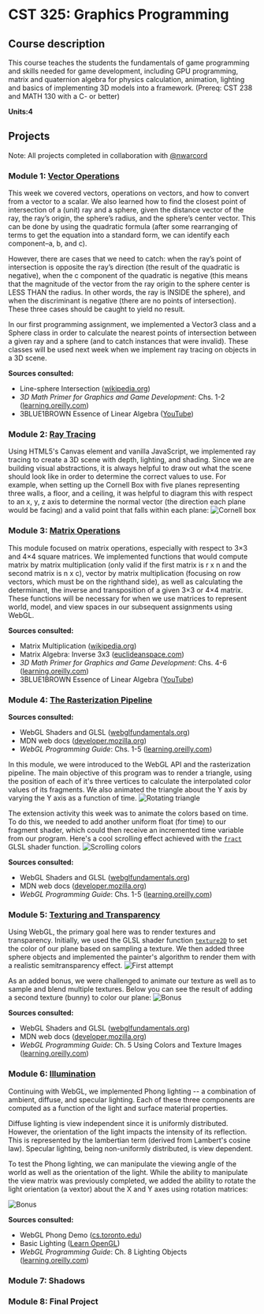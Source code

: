 # CST 325: Graphics Programming
## Course description
This course teaches the students the fundamentals of game programming and skills needed for game development, including GPU programming, matrix and quaternion algebra for physics calculation, animation, lighting and basics of implementing 3D models into a framework. (Prereq: CST 238 and MATH 130 with a C- or better)

**Units:4**

## Projects
Note: All projects completed in collaboration with [@nwarcord](https://github.com/nwarcord/)

### Module 1: [Vector Operations](https://github.com/kazemicode/CST-325/tree/master/Module%201)

This week we covered vectors, operations on vectors, and how to convert from a vector to a scalar. We also learned how to find the closest point of intersection of a (unit) ray and a sphere, given the distance vector of the ray, the ray’s origin, the sphere’s radius, and the sphere’s center vector. This can be done by using the quadratic formula (after some rearranging of terms to get the equation into a standard form, we can identify each component–a, b, and c).

However, there are cases that we need to catch: when the ray’s point of intersection is opposite the ray’s direction (the result of the quadratic is negative), when the c component of the quadratic is negative (this means that the magnitude of the vector from the ray origin to the sphere center is LESS THAN the radius. In other words, the ray is INSIDE the sphere), and when the discriminant is negative (there are no points of intersection). These three cases should be caught to yield no result.

In our first programming assignment, we implemented a Vector3 class and a Sphere class in order to calculate the nearest points of intersection between a given ray and a sphere (and to catch instances that were invalid). These classes will be used next week when we implement ray tracing on objects in a 3D scene.

**Sources consulted:**
* Line-sphere Intersection ([wikipedia.org](https://en.wikipedia.org/wiki/Line–sphere_intersection))
* *3D Math Primer for Graphics and Game Development*: Chs.  1-2 ([learning.oreilly.com](https://learning.oreilly.com/library/view/3d-math-primer/9781439869819/K13210_C004.xhtml)) 
* 3BLUE1BROWN Essence of Linear Algebra ([YouTube](https://www.youtube.com/playlist?list=PLZHQObOWTQDPD3MizzM2xVFitgF8hE_ab))

### Module 2: [Ray Tracing](https://github.com/kazemicode/CST-325/tree/master/Module%202)

Using HTML5's Canvas element and vanilla JavaScript, we implemented ray tracing to create a 3D scene with depth, lighting, and shading. Since we are building visual abstractions, it is always helpful to draw out what the scene should look like in order to determine the correct values to use. For example, when setting up the Cornell Box with five planes representing three walls, a floor, and a ceiling, it was helpful to diagram this with respect to an x, y, z axis to determine the normal vector (the direction each plane would be facing) and a valid point that falls within each plane:
![Cornell box](img/mod2.gif)

### Module 3: [Matrix Operations](https://github.com/kazemicode/CST-325/tree/master/Module%203/Matrix-Files)

This module focused on matrix operations, especially with respect to 3×3 and 4×4 square matrices. We implemented functions that would compute matrix by matrix multiplication (only valid if the first matrix is r x n and the second matrix is n x c), vector by matrix multiplication (focusing on row vectors, which must be on the righthand side), as well as calculating the determinant, the inverse and transposition of a given 3×3 or 4×4 matrix. These functions will be necessary for when we use matrices to represent world, model, and view spaces in our subsequent assignments using WebGL.

**Sources consulted:**
* Matrix Multiplication ([wikipedia.org](https://en.wikipedia.org/wiki/Matrix_multiplication#Notation))
* Matrix Algebra: Inverse 3x3 ([euclideanspace.com](http://www.euclideanspace.com/maths/algebra/matrix/functions/inverse/threeD/))
* *3D Math Primer for Graphics and Game Development*: Chs. 4-6 ([learning.oreilly.com](https://learning.oreilly.com/library/view/3d-math-primer/9781439869819/K13210_C004.xhtml)) 
* 3BLUE1BROWN Essence of Linear Algebra ([YouTube](https://www.youtube.com/playlist?list=PLZHQObOWTQDPD3MizzM2xVFitgF8hE_ab))

### Module 4: [The Rasterization Pipeline](https://github.com/kazemicode/CST-325/tree/master/Module%204/Intro-to-WebGL)

**Sources consulted:**
* WebGL Shaders and GLSL ([webglfundamentals.org](https://webglfundamentals.org/webgl/lessons/webgl-shaders-and-glsl.html))
* MDN web docs ([developer.mozilla.org](https://developer.mozilla.org/en-US/docs/Web/API/WebGLRenderingContext/texParameter))
* *WebGL Programming Guide*: Chs. 1-5 ([learning.oreilly.com](https://learning.oreilly.com/library/view/webgl-programming-guide/9780133364903/ch05.html)) 

In this module, we were introduced to the WebGL API and the rasterization pipeline. The main objective of this program was to render a triangle, using the position of each of it's three vertices to calculate the interpolated color values of its fragments. We also animated the triangle about the Y axis by varying the Y axis as a function of time.
![Rotating triangle](img/mod4-1.gif)

The extension activity this week was to animate the colors based on time. To do this, we needed to add another uniform float (for time) to our fragment shader, which could then receive an incremented time variable from our program. Here's a cool scrolling effect achieved with the [`fract`](https://www.khronos.org/registry/OpenGL-Refpages/gl4/html/fract.xhtml) GLSL shader function.
![Scrolling colors](img/mod4-2.gif)

**Sources consulted:**
* WebGL Shaders and GLSL ([webglfundamentals.org](https://webglfundamentals.org/webgl/lessons/webgl-shaders-and-glsl.html))
* MDN web docs ([developer.mozilla.org](https://developer.mozilla.org/en-US/docs/Web/API/WebGLRenderingContext/texParameter))
* *WebGL Programming Guide*: Chs. 1-5 ([learning.oreilly.com](https://learning.oreilly.com/library/view/webgl-programming-guide/9780133364903/ch05.html)) 

### Module 5: [Texturing and Transparency](https://github.com/kazemicode/CST-325/tree/master/Module%205)

Using WebGL, the primary goal here was to render textures and transparency. Initially, we used the GLSL shader function [`texture2D`](https://thebookofshaders.com/glossary/?search=texture2D) to set the color of our plane based on sampling a texture. We then added three sphere objects and implemented the painter's algorithm to render them with a realistic semitransparency effect.
![First attempt](img/mod5-1.gif)

As an added bonus, we were challenged to animate our texture as well as to sample and blend multiple textures. Below you can see the result of adding a second texture (bunny) to color our plane:
![Bonus](img/mod5-2.gif)

**Sources consulted:**
* WebGL Shaders and GLSL ([webglfundamentals.org](https://webglfundamentals.org/webgl/lessons/webgl-shaders-and-glsl.html))
* MDN web docs ([developer.mozilla.org](https://developer.mozilla.org/en-US/docs/Web/API/WebGLRenderingContext/texParameter))
* *WebGL Programming Guide*: Ch. 5 Using Colors and Texture Images ([learning.oreilly.com](https://learning.oreilly.com/library/view/webgl-programming-guide/9780133364903/ch05.html)) 

### Module 6: [Illumination](https://github.com/kazemicode/CST-325/tree/master/Module%206/Phong%20Assignment%20Start)

Continuing with WebGL, we implemented Phong lighting -- a combination of ambient, diffuse, and specular lighting. Each of these three components are computed as a function of the light and surface material properties. 

Diffuse lighting is view independent since it is uniformly distributed. However, the orientation of the light impacts the intensity of its reflection. This is represented by the lambertian term (derived from Lambert's cosine law). Specular lighting, being non-uniformly distributed, is view dependent.

To test the Phong lighting, we can manipulate the viewing angle of the world as well as the orientation of the light. While the ability to manipulate the view matrix was previously completed, we added the ability to rotate the light orientation (a vextor) about the X and Y axes using rotation matrices:

![Bonus](img/mod6-1.gif)

**Sources consulted:**
* WebGL Phong Demo ([cs.toronto.edu](http://www.cs.toronto.edu/~jacobson/phong-demo/))
* Basic Lighting ([Learn OpenGL](https://learnopengl.com/Lighting/Basic-Lighting))
* *WebGL Programming Guide*: Ch. 8 Lighting Objects ([learning.oreilly.com](https://learning.oreilly.com/library/view/webgl-programming-guide/9780133364903/ch08.html)) 

### Module 7: Shadows
### Module 8: Final Project





